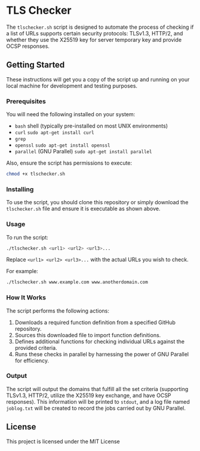 # TLS Checker

The `tlschecker.sh` script is designed to automate the process of checking if a list of URLs supports certain security protocols: TLSv1.3, HTTP/2, and whether they use the X25519 key for server temporary key and provide OCSP responses.

## Getting Started

These instructions will get you a copy of the script up and running on your local machine for development and testing purposes.

### Prerequisites

You will need the following installed on your system:

- `bash` shell (typically pre-installed on most UNIX environments)
- `curl` `sudo apt-get install curl`
- `grep`
- `openssl` `sudo apt-get install openssl`
- `parallel` (GNU Parallel) `sudo apt-get install parallel`

Also, ensure the script has permissions to execute:

```bash
chmod +x tlschecker.sh
```

### Installing

To use the script, you should clone this repository or simply download the `tlschecker.sh` file and ensure it is executable as shown above.

### Usage

To run the script:

```bash
./tlschecker.sh <url1> <url2> <url3>...
```

Replace `<url1> <url2> <url3>...` with the actual URLs you wish to check.

For example:

```bash
./tlschecker.sh www.example.com www.anotherdomain.com
```

### How It Works

The script performs the following actions:

1. Downloads a required function definition from a specified GitHub repository.
2. Sources this downloaded file to import function definitions.
3. Defines additional functions for checking individual URLs against the provided criteria.
4. Runs these checks in parallel by harnessing the power of GNU Parallel for efficiency.

### Output

The script will output the domains that fulfill all the set criteria (supporting TLSv1.3, HTTP/2, utilize the X25519 key exchange, and have OCSP responses). This information will be printed to `stdout`, and a log file named `joblog.txt` will be created to record the jobs carried out by GNU Parallel.

## License

This project is licensed under the MIT License 
